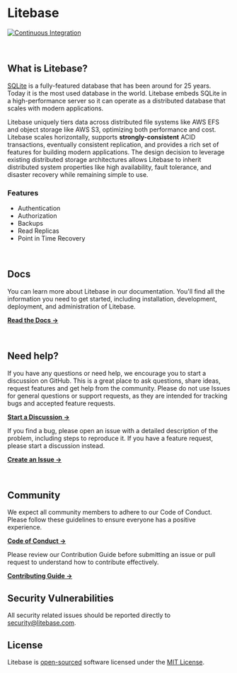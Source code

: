 # Litebase

[![Continuous Integration](https://github.com/litebase/litebase/actions/workflows/ci.yml/badge.svg)](https://github.com/litebase/litebase/actions/workflows/ci.yml)

$~~~~~~~~~~~$

## What is Litebase?

[SQLite](https://sqlite.org/) is a fully-featured database that has been around for 25 years. Today it is the most used database in the world. Litebase embeds SQLite in a high-performance server so it can operate as a distributed database that scales with modern applications.

Litebase uniquely tiers data across distributed file systems like AWS EFS and object storage like AWS S3, optimizing both performance and cost. Litebase scales horizontally, supports **strongly-consistent** ACID transactions, eventually consistent replication, and provides a rich set of features for building modern applications. The design decision to leverage existing distributed storage architectures allows Litebase to inherit distributed system properties like high availability, fault tolerance, and disaster recovery while remaining simple to use.

### Features

* Authentication
* Authorization
* Backups
* Read Replicas
* Point in Time Recovery

$~~~~~~~~~~~$

## Docs

You can learn more about Litebase in our documentation. You'll find all the information you need to get started, including installation, development, deployment, and administration of Litebase.

**[Read the Docs →](https://litebase.com/docs)**

$~~~~~~~~~~~$

## Need help?

If you have any questions or need help, we encourage you to start a discussion on GitHub. This is a great place to ask questions, share ideas, request features and get help from the community. Please do not use Issues for general questions or support requests, as they are intended for tracking bugs and accepted feature requests.

**[Start a Discussion →](https://github.com/litebase/litebase/discussions/new/choose)**

If you find a bug, please open an issue with a detailed description of the problem, including steps to reproduce it. If you have a feature request, please start a discussion instead.

**[Create an Issue →](https://github.com/litebase/litebase/issues)**

$~~~~~~~~~~~$

## Community

We expect all community members to adhere to our Code of Conduct. Please follow these guidelines to ensure everyone has a positive experience.

**[Code of Conduct →](https://github.com/litebase/litebase?tab=coc-ov-file#readme)**

Please review our Contribution Guide before submitting an issue or pull request to understand how to contribute effectively.

**[Contributing Guide →](https://github.com/litebase/litebase/blob/main/docs/CONTRIBUTING.md)**


## Security Vulnerabilities

All security related issues should be reported directly to [security@litebase.com](mailto:security@litebase.com).

## License

Litebase is [open-sourced](https://opensource.org/) software licensed under the [MIT License](LICENSE.md).

